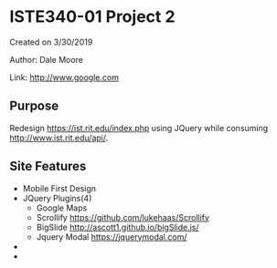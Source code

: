 # ISTE340-01 Project 2
Created on 3/30/2019

Author: Dale Moore

Link: http://www.google.com

## Purpose 
Redesign https://ist.rit.edu/index.php using JQuery while consuming http://www.ist.rit.edu/api/.

## Site Features
* Mobile First Design
* JQuery Plugins(4)
  * Google Maps
  * Scrollify https://github.com/lukehaas/Scrollify
  * BigSlide http://ascott1.github.io/bigSlide.js/
  * Jquery Modal https://jquerymodal.com/
* 
*
